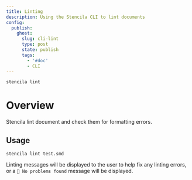 ```yaml
---
title: Linting
description: Using the Stencila CLI to lint documents
config:
  publish:
    ghost:
      slug: cli-lint
      type: post
      state: publish
      tags:
        - '#doc'
        - CLI
---
```


```sh
stencila lint
```
# Overview 

Stencila lint document and check them for formatting errors.

## Usage 

```
stencila lint test.smd
```
Linting messages will be displayed to the user to help fix any linting errors, or a `🎉 No problems found` message will be displayed. 